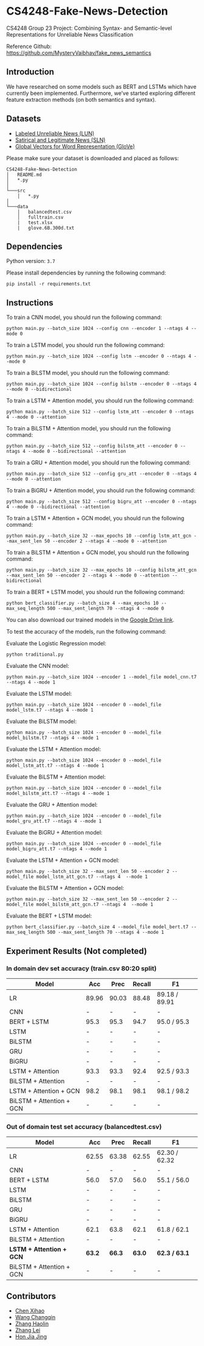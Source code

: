 # CS4248-Fake-News-Detection

CS4248 Group 23 Project: Combining Syntax- and Semantic-level Representations for Unreliable News Classification

Reference Github: https://github.com/MysteryVaibhav/fake_news_semantics

## Introduction

We have researched on some models such as BERT and LSTMs which have currently been implemented. Furthermore, we’ve started exploring different feature extraction methods (on both semantics and syntax).


## Datasets

- [Labeled Unreliable News (LUN)](https://github.com/BUPT-GAMMA/CompareNet_FakeNewsDetection/releases/tag/dataset)
- [Satirical and Legitimate News (SLN)](http://victoriarubin.fims.uwo.ca/news-verification/data-to-go/)
- [Global Vectors for Word Representation (GloVe)](https://nlp.stanford.edu/projects/glove/)

Please make sure your dataset is downloaded and placed as follows:
```
CS4248-Fake-News-Detection
│   README.md
│   *.py
│   
└───src
    │   *.py
│   
└───data
    │   balancedtest.csv
    │   fulltrain.csv
    |   test.xlsx
    |   glove.6B.300d.txt
```

## Dependencies
Python version: `3.7`

Please install dependencies by running the following command:
```
pip install -r requirements.txt
```

## Instructions
To train a CNN model, you should run the following command:
```
python main.py --batch_size 1024 --config cnn --encoder 1 --ntags 4 --mode 0
```

To train a LSTM model, you should run the following command:
```
python main.py --batch_size 1024 --config lstm --encoder 0 --ntags 4 --mode 0
```

To train a BiLSTM model, you should run the following command:
```
python main.py --batch_size 1024 --config bilstm --encoder 0 --ntags 4 --mode 0 --bidirectional
```

To train a LSTM + Attention model, you should run the following command:
```
python main.py --batch_size 512 --config lstm_att --encoder 0 --ntags 4 --mode 0 --attention
```

To train a BiLSTM + Attention model, you should run the following command:
```
python main.py --batch_size 512 --config bilstm_att --encoder 0 --ntags 4 --mode 0 --bidirectional --attention
```

To train a GRU + Attention model, you should run the following command:
```
python main.py --batch_size 512 --config gru_att --encoder 0 --ntags 4 --mode 0 --attention
```

To train a BiGRU + Attention model, you should run the following command:
```
python main.py --batch_size 512 --config bigru_att --encoder 0 --ntags 4 --mode 0 --bidirectional --attention
```

To train a LSTM + Attention + GCN model, you should run the following command:
```
python main.py --batch_size 32 --max_epochs 10 --config lstm_att_gcn --max_sent_len 50 --encoder 2 --ntags 4 --mode 0 --attention
```

To train a BiLSTM + Attention + GCN model, you should run the following command:
```
python main.py --batch_size 32 --max_epochs 10 --config bilstm_att_gcn --max_sent_len 50 --encoder 2 --ntags 4 --mode 0 --attention --bidirectional
```

To train a BERT + LSTM model, you should run the following command:
```
python bert_classifier.py --batch_size 4 --max_epochs 10 --max_seq_length 500 --max_sent_length 70 --ntags 4 --mode 0
```

You can also download our trained models in the [Google Drive link](https://drive.google.com/drive/folders/12kBrRDdM08Hp4YCxjLcYCZjjuUiiyCx4?usp=sharing).

To test the accuracy of the models, run the following command:

Evaluate the Logistic Regression model:
```
python traditional.py
```

Evaluate the CNN model:
```
python main.py --batch_size 1024 --encoder 1 --model_file model_cnn.t7 --ntags 4 --mode 1
```

Evaluate the LSTM model:
```
python main.py --batch_size 1024 --encoder 0 --model_file model_lstm.t7 --ntags 4 --mode 1
```

Evaluate the BiLSTM model:
```
python main.py --batch_size 1024 --encoder 0 --model_file model_bilstm.t7 --ntags 4 --mode 1
```

Evaluate the LSTM + Attention model:
```
python main.py --batch_size 1024 --encoder 0 --model_file model_lstm_att.t7 --ntags 4 --mode 1
```

Evaluate the BiLSTM + Attention model:
```
python main.py --batch_size 1024 --encoder 0 --model_file model_bilstm_att.t7 --ntags 4 --mode 1
```

Evaluate the GRU + Attention model:
```
python main.py --batch_size 1024 --encoder 0 --model_file model_gru_att.t7 --ntags 4 --mode 1
```

Evaluate the BiGRU + Attention model:
```
python main.py --batch_size 1024 --encoder 0 --model_file model_bigru_att.t7 --ntags 4 --mode 1
```

Evaluate the LSTM + Attention + GCN model:
```
python main.py --batch_size 32 --max_sent_len 50 --encoder 2 --model_file model_lstm_att_gcn.t7 --ntags 4  --mode 1
```

Evaluate the BiLSTM + Attention + GCN model:
```
python main.py --batch_size 32 --max_sent_len 50 --encoder 2 --model_file model_bilstm_att_gcn.t7 --ntags 4  --mode 1
```

Evaluate the BERT + LSTM model:
```
python bert_classifier.py --batch_size 4 --model_file model_bert.t7 --max_seq_length 500 --max_sent_length 70 --ntags 4 --mode 1
```


## Experiment Results (Not completed)

### In domain dev set accuracy (train.csv 80:20 split)
Model | Acc | Prec | Recall | F1
--- | --- | --- | --- | ---
LR  | 89.96 | 90.03 | 88.48 | 89.18 / 89.91
CNN | - | - | - | -
BERT + LSTM | 95.3 | 95.3 | 94.7 | 95.0 / 95.3
LSTM | - | - | - | -
BiLSTM | - | - | - | -
GRU | - | - | - | -
BiGRU | - | - | - | -
LSTM + Attention | 93.3 | 93.3 | 92.4 | 92.5 / 93.3
BiLSTM + Attention | - | - | - | -
LSTM + Attention + GCN | 98.2 | 98.1 | 98.1 | 98.1 / 98.2
BiLSTM + Attention + GCN | - | - | - | -


### Out of domain test set accuracy (balancedtest.csv)
Model | Acc | Prec | Recall | F1
--- | --- | --- | --- | ---
LR | 62.55 | 63.38 | 62.55 | 62.30 / 62.32
CNN | - | - | - | -
BERT + LSTM | 56.0 | 57.0 | 56.0 | 55.1 / 56.0
LSTM | - | - | - | -
BiLSTM | - | - | - | -
GRU | - | - | - | -
BiGRU | - | - | - | -
LSTM + Attention | 62.1 | 63.8 | 62.1 | 61.8 / 62.1
BiLSTM + Attention | - | - | - | -
**LSTM + Attention + GCN** | **63.2** | **66.3** | **63.0** | **62.3 / 63.1**
BiLSTM + Attention + GCN | - | - | - | -

## Contributors

- [Chen Xihao](https://github.com/howtoosee)
- [Wang Changqin](https://github.com/archiewang0716)
- [Zhang Haolin](https://github.com/A0236053M)
- [Zhang Lei](https://github.com/AronnZzz)
- [Hon Jia Jing](https://github.com/JiaJingHon)
